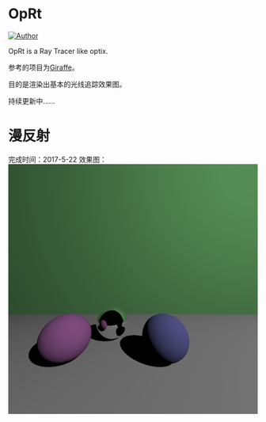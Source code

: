 # OpRt
[![Author](https://img.shields.io/badge/Author-Whpointz-blue.svg)](https://github.com/whpointz)

OpRt is a Ray Tracer like optix.

参考的项目为[Giraffe](https://github.com/UncP/Giraffe.git)。

目的是渲染出基本的光线追踪效果图。


持续更新中......


# 漫反射 
完成时间：2017-5-22
效果图：![](image/image.png)